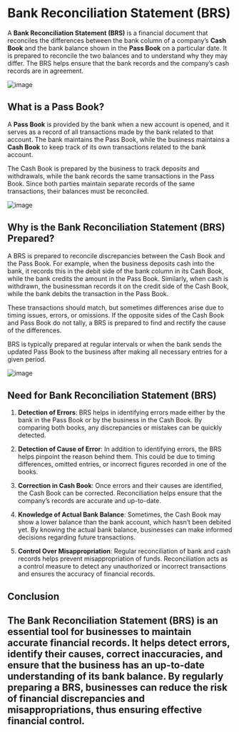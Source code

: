 

# Bank Reconciliation Statement (BRS)

A **Bank Reconciliation Statement (BRS)** is a financial document that reconciles the differences between the bank column of a company’s **Cash Book** and the bank balance shown in the **Pass Book** on a particular date. It is prepared to reconcile the two balances and to understand why they may differ. The BRS helps ensure that the bank records and the company’s cash records are in agreement.

![image](https://github.com/user-attachments/assets/6906f861-a450-4f40-9428-3753855fc23b)

## What is a Pass Book?

A **Pass Book** is provided by the bank when a new account is opened, and it serves as a record of all transactions made by the bank related to that account. The bank maintains the Pass Book, while the business maintains a **Cash Book** to keep track of its own transactions related to the bank account.

The Cash Book is prepared by the business to track deposits and withdrawals, while the bank records the same transactions in the Pass Book. Since both parties maintain separate records of the same transactions, their balances must be reconciled.

![image](https://github.com/user-attachments/assets/d4933054-7745-416a-844e-6a83eb58b61c)

## Why is the Bank Reconciliation Statement (BRS) Prepared?

A BRS is prepared to reconcile discrepancies between the Cash Book and the Pass Book. For example, when the business deposits cash into the bank, it records this in the debit side of the bank column in its Cash Book, while the bank credits the amount in the Pass Book. Similarly, when cash is withdrawn, the businessman records it on the credit side of the Cash Book, while the bank debits the transaction in the Pass Book.

These transactions should match, but sometimes differences arise due to timing issues, errors, or omissions. If the opposite sides of the Cash Book and Pass Book do not tally, a BRS is prepared to find and rectify the cause of the differences.

BRS is typically prepared at regular intervals or when the bank sends the updated Pass Book to the business after making all necessary entries for a given period.

![image](https://github.com/user-attachments/assets/699e079a-a898-4830-84ac-cc241f396e3a)

## Need for Bank Reconciliation Statement (BRS)

1. **Detection of Errors**: BRS helps in identifying errors made either by the bank in the Pass Book or by the business in the Cash Book. By comparing both books, any discrepancies or mistakes can be quickly detected.

2. **Detection of Cause of Error**: In addition to identifying errors, the BRS helps pinpoint the reason behind them. This could be due to timing differences, omitted entries, or incorrect figures recorded in one of the books.

3. **Correction in Cash Book**: Once errors and their causes are identified, the Cash Book can be corrected. Reconciliation helps ensure that the company’s records are accurate and up-to-date.

4. **Knowledge of Actual Bank Balance**: Sometimes, the Cash Book may show a lower balance than the bank account, which hasn’t been debited yet. By knowing the actual bank balance, businesses can make informed decisions regarding future transactions.

5. **Control Over Misappropriation**: Regular reconciliation of bank and cash records helps prevent misappropriation of funds. Reconciliation acts as a control measure to detect any unauthorized or incorrect transactions and ensures the accuracy of financial records.

## Conclusion

The Bank Reconciliation Statement (BRS) is an essential tool for businesses to maintain accurate financial records. It helps detect errors, identify their causes, correct inaccuracies, and ensure that the business has an up-to-date understanding of its bank balance. By regularly preparing a BRS, businesses can reduce the risk of financial discrepancies and misappropriations, thus ensuring effective financial control.
---
